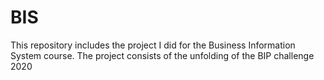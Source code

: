 # BIS
This repository includes the project I did for the Business Information System course. The project consists of the unfolding of the BIP challenge 2020
